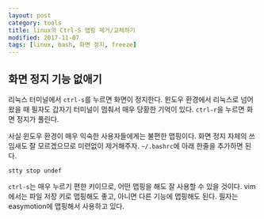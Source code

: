 ```yaml
---
layout: post
category: tools
title: linux의 Ctrl-S 맵핑 제거/교체하기
modified: 2017-11-07
tags: [linux, bash, 화면 정지, freeze]
---
```


## 화면 정지 기능 없애기

리눅스 터미널에서 ```ctrl-s```를 누르면 화면이 정지한다. 윈도우 환경에서 리눅스로 넘어 왔을 때 필자도 갑자기 터미널이 멈춰서 매우 당황한 기억이 있다. ```ctrl-r```을 누르면 화면 정지가 풀린다.

사실 윈도우 환경이 매우 익숙한 사용자들에게는 불편한 맵핑이다. 화면 정지 자체의 쓰임새도 잘 모르겠으므로 미련없이 제거해주자. ```~/.bashrc```에 아래 한줄을 추가하면 된다.

```
stty stop undef
```

```ctrl-s```는 매우 누르기 편한 키이므로, 어떤 맵핑을 해도 잘 사용할 수 있을 것이다. vim에서는 파일 저장 키로 맵핑해도 좋고, 아니면 다른 기능에 맵핑해도 된다. 필자는 easymotion에 맵핑해서 사용하고 있다.